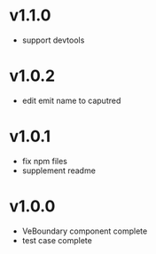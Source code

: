 # v1.1.0

- support devtools

# v1.0.2

- edit emit name to caputred

# v1.0.1

- fix npm files
- supplement readme

# v1.0.0

- VeBoundary component complete
- test case complete
